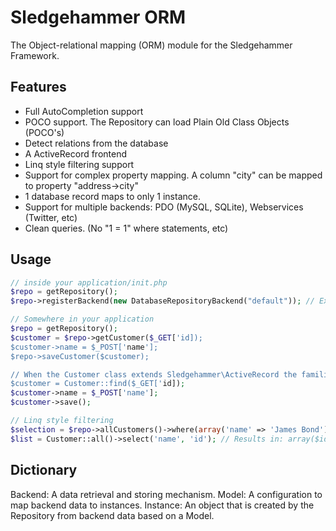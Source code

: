 
# Sledgehammer ORM

The Object-relational mapping (ORM) module for the Sledgehammer Framework.


## Features

* Full AutoCompletion support
* POCO support. The Repository can load Plain Old Class Objects (POCO's)
* Detect relations from the database
* A ActiveRecord frontend
* Linq style filtering support
* Support for complex property mapping. A column "city" can be mapped to property "address->city"
* 1 database record maps to only 1 instance.
* Support for multiple backends: PDO (MySQL, SQLite), Webservices (Twitter, etc)
* Clean queries. (No "1 = 1" where statements, etc)


## Usage

```php
// inside your application/init.php
$repo = getRepository();
$repo->registerBackend(new DatabaseRepositoryBackend("default")); // Extract models from the "default" database connection.

// Somewhere in your application
$repo = getRepository();
$customer = $repo->getCustomer($_GET['id]);
$customer->name = $_POST['name'];
$repo->saveCustomer($customer);

// When the Customer class extends Sledgehammer\ActiveRecord the familiar API is also available
$customer = Customer::find($_GET['id]);
$customer->name = $_POST['name'];
$customer->save();

// Linq style filtering
$selection = $repo->allCustomers()->where(array('name' => 'James Bond'))->where(function ($c) { return $c->isSpecialAgent(); });
$list = Customer::all()->select('name', 'id'); // Results in: array($id1 => $name1, $id2 => $name2, ...)
```

## Dictionary

Backend: A data retrieval and storing mechanism.
Model: A configuration to map backend data to instances.
Instance: An object that is created by the Repository from backend data based on a Model.